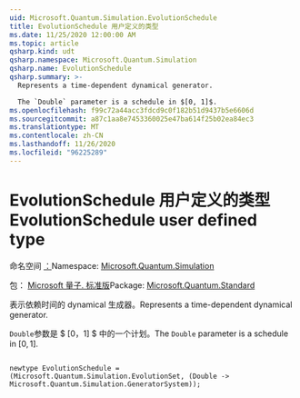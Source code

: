 ```yaml
---
uid: Microsoft.Quantum.Simulation.EvolutionSchedule
title: EvolutionSchedule 用户定义的类型
ms.date: 11/25/2020 12:00:00 AM
ms.topic: article
qsharp.kind: udt
qsharp.namespace: Microsoft.Quantum.Simulation
qsharp.name: EvolutionSchedule
qsharp.summary: >-
  Represents a time-dependent dynamical generator.

  The `Double` parameter is a schedule in $[0, 1]$.
ms.openlocfilehash: f99c72a44acc3fdcd9c0f182b51d9437b5e6606d
ms.sourcegitcommit: a87c1aa8e7453360025e47ba614f25b02ea84ec3
ms.translationtype: MT
ms.contentlocale: zh-CN
ms.lasthandoff: 11/26/2020
ms.locfileid: "96225289"
---
```

# <a name="evolutionschedule-user-defined-type"></a><span data-ttu-id="948b0-102">EvolutionSchedule 用户定义的类型</span><span class="sxs-lookup"><span data-stu-id="948b0-102">EvolutionSchedule user defined type</span></span>

<span data-ttu-id="948b0-103">命名空间 [：](xref:Microsoft.Quantum.Simulation)</span><span class="sxs-lookup"><span data-stu-id="948b0-103">Namespace: [Microsoft.Quantum.Simulation](xref:Microsoft.Quantum.Simulation)</span></span>

<span data-ttu-id="948b0-104">包： [Microsoft 量子. 标准版](https://nuget.org/packages/Microsoft.Quantum.Standard)</span><span class="sxs-lookup"><span data-stu-id="948b0-104">Package: [Microsoft.Quantum.Standard](https://nuget.org/packages/Microsoft.Quantum.Standard)</span></span>


<span data-ttu-id="948b0-105">表示依赖时间的 dynamical 生成器。</span><span class="sxs-lookup"><span data-stu-id="948b0-105">Represents a time-dependent dynamical generator.</span></span>

<span data-ttu-id="948b0-106">`Double`参数是 $ [0，1] $ 中的一个计划。</span><span class="sxs-lookup"><span data-stu-id="948b0-106">The `Double` parameter is a schedule in $[0, 1]$.</span></span>

```qsharp

newtype EvolutionSchedule = (Microsoft.Quantum.Simulation.EvolutionSet, (Double -> Microsoft.Quantum.Simulation.GeneratorSystem));
```

